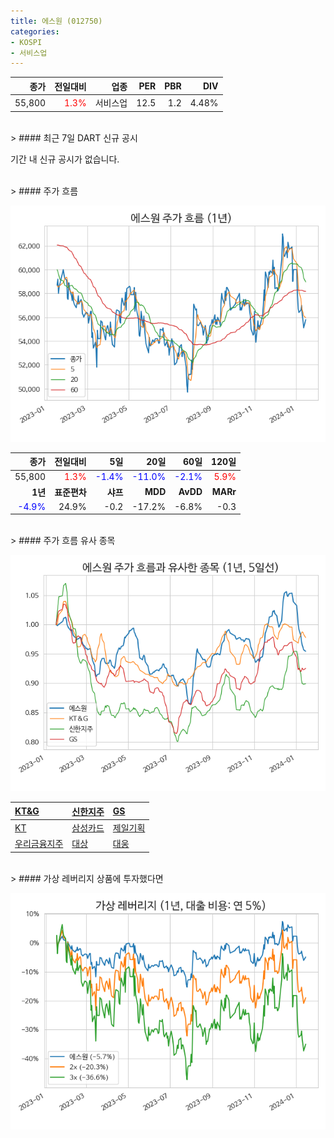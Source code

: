 ```yaml
---
title: 에스원 (012750)
categories:
- KOSPI
- 서비스업
---
```


|**종가**|**전일대비**|**업종**|**PER**|**PBR**|**DIV**|
|-------:|-----------:|-------:|------:|------:|------:|
|55,800|<span style="color: red">1.3%</span>|서비스업|12.5|1.2|4.48%|

<!-- more -->

<br>
> #### 최근 7일 DART 신규 공시<a id="dart"></a>

기간 내 신규 공시가 없습니다.

<br>
> #### 주가 흐름<a id="price"></a>

![012750](/assets/images/stock/012750.png)

|**종가**|**전일대비**|**5일**|**20일**|**60일**|**120일**|
|-------:|-----------:|------:|-------:|-------:|--------:|
| 55,800 | <span style="color: red">1.3%</span> | <span style="color: blue">-1.4%</span> | <span style="color: blue">-11.0%</span> | <span style="color: blue">-2.1%</span> | <span style="color: red">5.9%</span> |
|**1년**|**표준편차**|**샤프**|**MDD**|**AvDD**|**MARr**|
| <span style="color: blue">-4.9%</span> | 24.9% | -0.2 | -17.2% | -6.8% | -0.3 |

<br>
> #### 주가 흐름 유사 종목<a id="corr"></a>

![012750](/assets/images/stock/012750_corr.png)

| [KT&G](/033780/) | [신한지주](/055550/) | [GS](/078930/) |
|:---------------------------------------|:---------------------------------------|:---------------------------------------|
| [KT](/030200/) | [삼성카드](/029780/) | [제일기획](/030000/) |
| [우리금융지주](/316140/) | [대상](/001680/) | [대웅](/003090/) |

<br>
> #### 가상 레버리지 상품에 투자했다면<a id="2x"></a>

![012750](/assets/images/stock/012750_2x.png)

[^corr]: 상관계수를 이용하여 분석하였습니다.